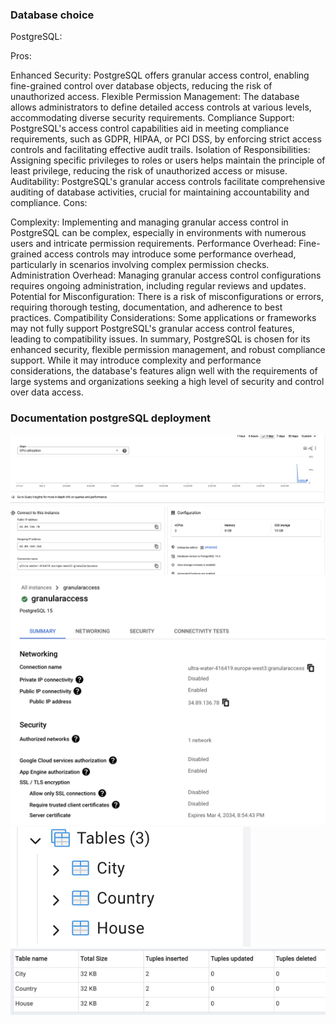 ### Database choice
PostgreSQL:

Pros:

Enhanced Security: PostgreSQL offers granular access control, enabling fine-grained control over database objects, reducing the risk of unauthorized access.
Flexible Permission Management: The database allows administrators to define detailed access controls at various levels, accommodating diverse security requirements.
Compliance Support: PostgreSQL's access control capabilities aid in meeting compliance requirements, such as GDPR, HIPAA, or PCI DSS, by enforcing strict access controls and facilitating effective audit trails.
Isolation of Responsibilities: Assigning specific privileges to roles or users helps maintain the principle of least privilege, reducing the risk of unauthorized access or misuse.
Auditability: PostgreSQL's granular access controls facilitate comprehensive auditing of database activities, crucial for maintaining accountability and compliance.
Cons:

Complexity: Implementing and managing granular access control in PostgreSQL can be complex, especially in environments with numerous users and intricate permission requirements.
Performance Overhead: Fine-grained access controls may introduce some performance overhead, particularly in scenarios involving complex permission checks.
Administration Overhead: Managing granular access control configurations requires ongoing administration, including regular reviews and updates.
Potential for Misconfiguration: There is a risk of misconfigurations or errors, requiring thorough testing, documentation, and adherence to best practices.
Compatibility Considerations: Some applications or frameworks may not fully support PostgreSQL's granular access control features, leading to compatibility issues.
In summary, PostgreSQL is chosen for its enhanced security, flexible permission management, and robust compliance support. While it may introduce complexity and performance considerations, the database's features align well with the requirements of large systems and organizations seeking a high level of security and control over data access.

### Documentation postgreSQL deployment
![Alt text](image.png)
![Alt text](image-4.png)
![Alt text](image-2.png)
![Alt text](image-3.png)
